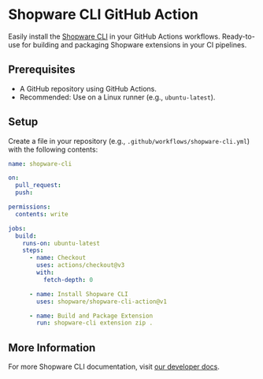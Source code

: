 # Shopware CLI GitHub Action

Easily install the [Shopware CLI](https://github.com/shopware/shopware-cli) in your GitHub Actions workflows. Ready-to-use for building and packaging Shopware extensions in your CI pipelines.

## Prerequisites

- A GitHub repository using GitHub Actions.
- Recommended: Use on a Linux runner (e.g., `ubuntu-latest`).

## Setup

Create a file in your repository (e.g., `.github/workflows/shopware-cli.yml`) with the following contents:

```yaml
name: shopware-cli

on:
  pull_request:
  push:

permissions:
  contents: write

jobs:
  build:
    runs-on: ubuntu-latest
    steps:
      - name: Checkout
        uses: actions/checkout@v3
        with:
          fetch-depth: 0

      - name: Install Shopware CLI
        uses: shopware/shopware-cli-action@v1

      - name: Build and Package Extension
        run: shopware-cli extension zip .
```

## More Information

For more Shopware CLI documentation, visit [our developer docs](https://developer.shopware.com/docs/products/cli/).
